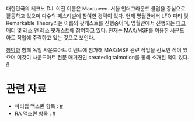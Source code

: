 대한민국의 테크노 DJ. 이전 이름은 Maxqueen. 서울 언더그라운드 클럽을 중심으로 활동하고 있으며 다수의 페스티벌에 참여한
경력이 있다. 현재 명월관에서 LFO 파티 및 Remarkable Theory라는 이름의 팟캐스트를 진행중이며, 명월관에서
진행되는 [다크 매터](/다크_매터 "wikilink") 및 [레스 앤 레스](/레스_앤_레스 "wikilink")
팟캐스트에 참여하고 있다. 현재는 MAX/MSP를 이용한 사운드 아트 작업에 주력하고 있는 것으로 보인다.

[창박과](/창박 "wikilink") 함께 독일 사운드아트 이벤트에 참가해 MAX/MSP 관련 작업을 선보인 적이 있으며 이것이
사운드아트 전문 매거진인 createdigitalmotion를 통해 소개된 적이 있다.
[\#](http://createdigitalmotion.com/2014/02/synthesizing-sound-and-image-a-conversation-with-a-creative-duo-from-korea-unrender/#more-11144)

# 관련 자료

  - 파티럽 맥스퀸 항목 : [\#](http://partyluv.com/a/1189)
  - RA 맥스퀸 항목 : [\#](http://www.residentadvisor.net/dj/maxqueen)